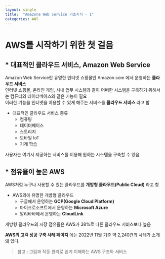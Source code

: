 ```yaml
---
layout: single
title:  "Amazone Web Service 기초지식 - 1"
categories: AWS
---
```


# AWS를 시작하기 위한 첫 걸음  

## * 대표적인 클라우드 서비스, Amazon Web Service

Amazon Web Service란 유명한 인터넷 쇼핑몰인 Amazon.com 에서 운영하는 **클라우드 서비스**  
인터넷 쇼핑몰, 온라인 게임, 사내 업무 시스템과 같이 어떠한 시스템을 구축하기 위해서는 컴퓨터와 데이터베이스와 같은 기능이 필요  
이러한 기능을 인터넷을 이용할 수 있게 해주는 서비스를 **클라우드 서비스** 라고 함
* 대표적인 클라우드 서비스 종류
  - 컴퓨팅
  - 데이터베이스
  - 스토리지
  - 모바일 IoT
  - 기계 학습

사용자는 여기서 제공하는 서비스를 이용해 원하는 시스템을 구축할 수 있음


## * 점유율이 높은 AWS  

AWS처럼 누구나 사용할 수 있는 클라우드를 **개방형 클라우드(Public Cloud)** 라고 함  
* AWS외에 유명한 개방형 클라우드
  - 구글에서 운영하는 **GCP(Google Cloud Platform)**
  - 마이크로소프트에서 운영하는 **Microsoft Azure**
  - 알리바바에서 운영하는 **CloudLink**

개방형 클라우드의 시장 점유율은 AWS가 38%로 다른 클라우드 서비스보다 높음

**AWS의 고객 성공 구축 사례 페이지** 에는 2022년 11월 기준 약 2,240건의 사례가 소개돼 있다.



> 참고 : 그림과 작동 원리로 쉽게 이해하는 AWS 구조와 서비스